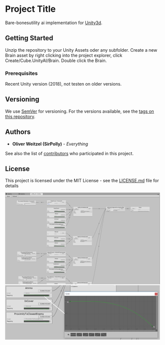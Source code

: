 # Project Title
Bare-bonesutility ai implementation for [Unity3d](https://unity3d.com).

## Getting Started
Unzip the repository to your Unity Assets oder any subfolder. Create a new Brain asset by right clicking into the project explorer, click Create/Cube.UnityAI/Brain. Double click the Brain.

### Prerequisites
Recent Unity version (2018), not testen on older versions.

## Versioning
We use [SemVer](http://semver.org/) for versioning. For the versions available, see the [tags on this repository](https://bitbucket.org/unique-code/cube.utilityai/downloads/?tab=tags).

## Authors
* **Oliver Weitzel (SirPolly)** - *Everything*

See also the list of [contributors](https://bitbucket.org/unique-code/cube.utilityai/addon/bitbucket-graphs/graphs-repo-page#!graph=contributors) who participated in this project.

## License
This project is licensed under the MIT License - see the [LICENSE.md](LICENSE.md) file for details

![Editor](Docs/Editor.png)
![Scoring](Docs/Scoring.png)